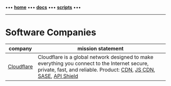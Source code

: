 [//]: # "START - Navigation between Markdown pages inside of GitHub."

••• **[home](/README.md)** ••• **[docs](/docs/index.md)** ••• **[scripts](/scripts/index.md)** •••

[//]: # "END - Navigation between Markdown pages inside of GitHub."

---

# Software Companies


| company                                  | mission statement                                                                                            |
| ---------------------------------------- | ------------------------------------------------------------------------------------------------------------ |
| [Cloudflare](https://www.cloudflare.com/)                   | Cloudflare is a global network designed to make everything you connect to the Internet secure, private, fast, and reliable. Product: [CDN](https://www.cloudflare.com/cdn/), [JS CDN](https://cdnjs.cloudflare.com/), [SASE](https://www.cloudflare.com/cloudflare-one/), [API Shield](https://www.cloudflare.com/apishield/) |


